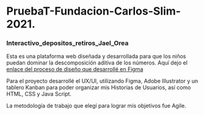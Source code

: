 # PruebaT-Fundacion-Carlos-Slim-2021.

### Interactivo_depositos_retiros_Jael_Orea

Esta es una plataforma web diseñada y desarrollada para que los niños puedan dominar la descomposición aditiva de los números. Aquí dejo el [enlace del proceso de diseño que desarrollé en Figma](https://www.figma.com/proto/m4eXhYxmWP9TjkMu9qDdGS/PruebaT-FundacionCarlosSlim?node-id=39%3A2&scaling=scale-down&page-id=0%3A1)

Para el proyecto desarrollé el UX/UI, utilizando Figma, Adobe Illustrator y un tablero Kanban para poder organizar mis Historias de Usuarios, así como HTML, CSS y Java Script.

La metodología de trabajo que elegí para lograr mis objetivos fue Agile. 

